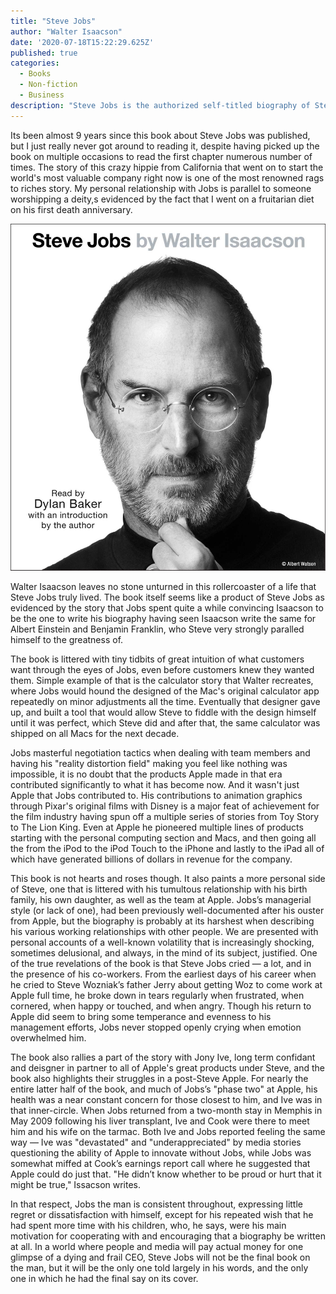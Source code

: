 ```yaml
---
title: "Steve Jobs"
author: "Walter Isaacson"
date: '2020-07-18T15:22:29.625Z'
published: true
categories:
  - Books
  - Non-fiction
  - Business
description: "Steve Jobs is the authorized self-titled biography of Steve Jobs. The book was written at the request of Jobs by Walter Isaacson, a former executive at CNN and TIME who has written best-selling biographies of Benjamin Franklin and Albert Einstein."
---
```


Its been almost 9 years since this book about Steve Jobs was published, but I just really never got around to reading it, despite having picked up the book on multiple occasions to read the first chapter numerous number of times. The story of this crazy hippie from California that went on to start the world's most valuable company right now is one of the most renowned rags to riches story. My personal relationship with Jobs is parallel to someone worshipping a deity,s evidenced by the fact that I went on a fruitarian diet on his first death anniversary.

![Steve Jobs by Walter Isaacson](./images/image-lg.jpg)

Walter Isaacson leaves no stone unturned in this rollercoaster of a life that Steve Jobs truly lived. The book itself seems like a product of Steve Jobs as evidenced by the story that Jobs spent quite a while convincing Isaacson to be the one to write his biography having seen Isaacson write the same for Albert Einstein and Benjamin Franklin, who Steve very strongly paralled himself to the greatness of.

The book is littered with tiny tidbits of great intuition of what customers want through the eyes of Jobs, even before customers knew they wanted them. Simple example of that is the calculator story that Walter recreates, where Jobs would hound the designed of the Mac's original calculator app repeatedly on minor adjustments all the time. Eventually that designer gave up, and built a tool that would allow Steve to fiddle with the design himself until it was perfect, which Steve did and after that, the same calculator was shipped on all Macs for the next decade.

Jobs masterful negotiation tactics when dealing with team members and having his "reality distortion field" making you feel like nothing was impossible, it is no doubt that the products Apple made in that era contributed significantly to what it has become now. And it wasn't just Apple that Jobs contributed to. His contributions to animation graphics through Pixar's original films with Disney is a major feat of achievement for the film industry having spun off a multiple series of stories from Toy Story to The Lion King. Even at Apple he pioneered multiple lines of products starting with the personal computing section and Macs, and then going all the from the iPod to the iPod Touch to the iPhone and lastly to the iPad all of which have generated billions of dollars in revenue for the company.

This book is not hearts and roses though. It also paints a more personal side of Steve, one that is littered with his tumultous relationship with his birth family, his own daughter, as well as the team at Apple. Jobs’s managerial style (or lack of one), had been previously well-documented after his ouster from Apple, but the biography is probably at its harshest when describing his various working relationships with other people. We are presented with personal accounts of a well-known volatility that is increasingly shocking, sometimes delusional, and always, in the mind of its subject, justified. One of the true revelations of the book is that Steve Jobs cried — a lot, and in the presence of his co-workers. From the earliest days of his career when he cried to Steve Wozniak’s father Jerry about getting Woz to come work at Apple full time, he broke down in tears regularly when frustrated, when cornered, when happy or touched, and when angry. Though his return to Apple did seem to bring some temperance and evenness to his management efforts, Jobs never stopped openly crying when emotion overwhelmed him.

The book also rallies a part of the story with Jony Ive, long term confidant and deisgner in partner to all of Apple's great products under Steve, and the book also highlights their struggles in a post-Steve Apple. For nearly the entire latter half of the book, and much of Jobs’s "phase two" at Apple, his health was a near constant concern for those closest to him, and Ive was in that inner-circle. When Jobs returned from a two-month stay in Memphis in May 2009 following his liver transplant, Ive and Cook were there to meet him and his wife on the tarmac. Both Ive and Jobs reported feeling the same way — Ive was "devastated" and "underappreciated" by media stories questioning the ability of Apple to innovate without Jobs, while Jobs was somewhat miffed at Cook’s earnings report call where he suggested that Apple could do just that. "He didn’t know whether to be proud or hurt that it might be true," Issacson writes.

In that respect, Jobs the man is consistent throughout, expressing little regret or dissatisfaction with himself, except for his repeated wish that he had spent more time with his children, who, he says, were his main motivation for cooperating with and encouraging that a biography be written at all. In a world where people and media will pay actual money for one glimpse of a dying and frail CEO, Steve Jobs will not be the final book on the man, but it will be the only one told largely in his words, and the only one in which he had the final say on its cover.
